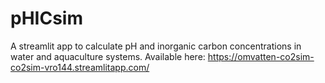 # pHICsim
A streamlit app to calculate pH and inorganic carbon concentrations in water and aquaculture systems.
Available here: https://omvatten-co2sim-co2sim-vro144.streamlitapp.com/
